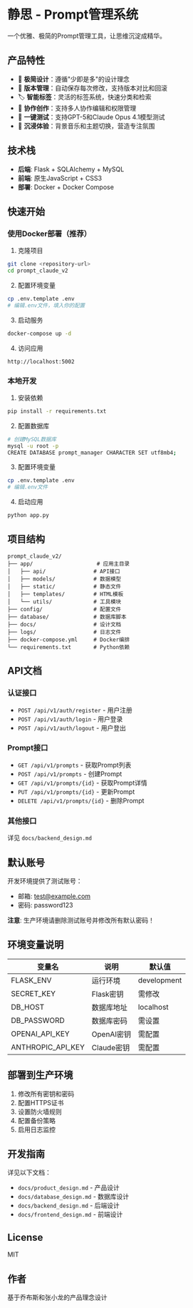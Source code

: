 # 静思 - Prompt管理系统

一个优雅、极简的Prompt管理工具，让思维沉淀成精华。

## 产品特性

- 🎯 **极简设计**：遵循"少即是多"的设计理念
- 📝 **版本管理**：自动保存每次修改，支持版本对比和回滚
- 🏷️ **智能标签**：灵活的标签系统，快速分类和检索
- 👥 **协作创作**：支持多人协作编辑和权限管理
- 🧪 **一键测试**：支持GPT-5和Claude Opus 4.1模型测试
- 🎵 **沉浸体验**：背景音乐和主题切换，营造专注氛围

## 技术栈

- **后端**: Flask + SQLAlchemy + MySQL
- **前端**: 原生JavaScript + CSS3
- **部署**: Docker + Docker Compose

## 快速开始

### 使用Docker部署（推荐）

1. 克隆项目
```bash
git clone <repository-url>
cd prompt_claude_v2
```

2. 配置环境变量
```bash
cp .env.template .env
# 编辑.env文件，填入你的配置
```

3. 启动服务
```bash
docker-compose up -d
```

4. 访问应用
```
http://localhost:5002
```

### 本地开发

1. 安装依赖
```bash
pip install -r requirements.txt
```

2. 配置数据库
```bash
# 创建MySQL数据库
mysql -u root -p
CREATE DATABASE prompt_manager CHARACTER SET utf8mb4;
```

3. 配置环境变量
```bash
cp .env.template .env
# 编辑.env文件
```

4. 启动应用
```bash
python app.py
```

## 项目结构

```
prompt_claude_v2/
├── app/                    # 应用主目录
│   ├── api/               # API接口
│   ├── models/            # 数据模型
│   ├── static/            # 静态文件
│   ├── templates/         # HTML模板
│   └── utils/             # 工具模块
├── config/                # 配置文件
├── database/              # 数据库脚本
├── docs/                  # 设计文档
├── logs/                  # 日志文件
├── docker-compose.yml     # Docker编排
└── requirements.txt       # Python依赖
```

## API文档

### 认证接口
- `POST /api/v1/auth/register` - 用户注册
- `POST /api/v1/auth/login` - 用户登录
- `POST /api/v1/auth/logout` - 用户登出

### Prompt接口
- `GET /api/v1/prompts` - 获取Prompt列表
- `POST /api/v1/prompts` - 创建Prompt
- `GET /api/v1/prompts/{id}` - 获取Prompt详情
- `PUT /api/v1/prompts/{id}` - 更新Prompt
- `DELETE /api/v1/prompts/{id}` - 删除Prompt

### 其他接口
详见 `docs/backend_design.md`

## 默认账号

开发环境提供了测试账号：
- 邮箱: test@example.com
- 密码: password123

**注意**: 生产环境请删除测试账号并修改所有默认密码！

## 环境变量说明

| 变量名 | 说明 | 默认值 |
|--------|------|--------|
| FLASK_ENV | 运行环境 | development |
| SECRET_KEY | Flask密钥 | 需修改 |
| DB_HOST | 数据库地址 | localhost |
| DB_PASSWORD | 数据库密码 | 需设置 |
| OPENAI_API_KEY | OpenAI密钥 | 需配置 |
| ANTHROPIC_API_KEY | Claude密钥 | 需配置 |

## 部署到生产环境

1. 修改所有密钥和密码
2. 配置HTTPS证书
3. 设置防火墙规则
4. 配置备份策略
5. 启用日志监控

## 开发指南

详见以下文档：
- `docs/product_design.md` - 产品设计
- `docs/database_design.md` - 数据库设计
- `docs/backend_design.md` - 后端设计
- `docs/frontend_design.md` - 前端设计

## License

MIT

## 作者

基于乔布斯和张小龙的产品理念设计
